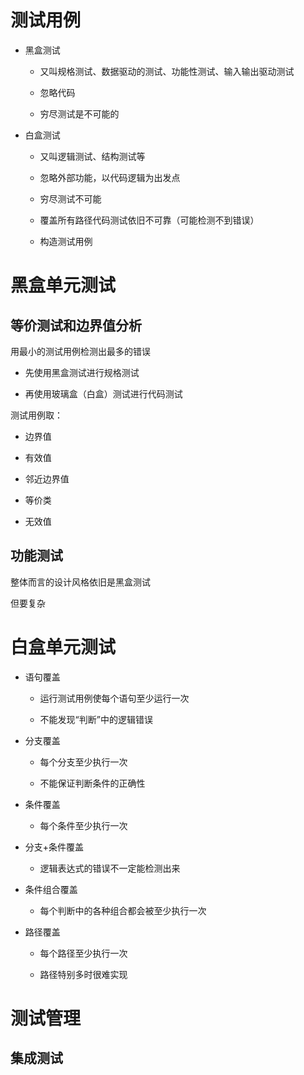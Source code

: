 # 测试用例

- 黑盒测试
  
  - 又叫规格测试、数据驱动的测试、功能性测试、输入输出驱动测试
  
  - 忽略代码
  
  - 穷尽测试是不可能的

- 白盒测试
  
  - 又叫逻辑测试、结构测试等
  
  - 忽略外部功能，以代码逻辑为出发点
  
  - 穷尽测试不可能
  
  - 覆盖所有路径代码测试依旧不可靠（可能检测不到错误）
  
  - 构造测试用例

# 黑盒单元测试

## 等价测试和边界值分析

用最小的测试用例检测出最多的错误

- 先使用黑盒测试进行规格测试

- 再使用玻璃盒（白盒）测试进行代码测试

测试用例取：

- 边界值

- 有效值

- 邻近边界值

- 等价类

- 无效值

## 功能测试

整体而言的设计风格依旧是黑盒测试

但要复杂

# 白盒单元测试

- 语句覆盖
  
  - 运行测试用例使每个语句至少运行一次
  
  - 不能发现“判断”中的逻辑错误

- 分支覆盖
  
  - 每个分支至少执行一次
  
  - 不能保证判断条件的正确性

- 条件覆盖
  
  - 每个条件至少执行一次

- 分支+条件覆盖
  
  - 逻辑表达式的错误不一定能检测出来

- 条件组合覆盖
  
  - 每个判断中的各种组合都会被至少执行一次

- 路径覆盖
  
  - 每个路径至少执行一次
  
  - 路径特别多时很难实现

# 测试管理

## 集成测试


